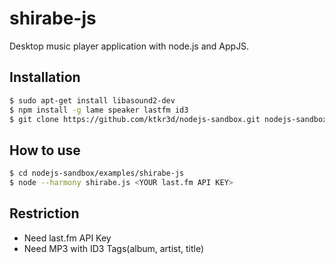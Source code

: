 shirabe-js
=========
Desktop music player application with node.js and AppJS.

Installation
------------

``` bash
$ sudo apt-get install libasound2-dev
$ npm install -g lame speaker lastfm id3
$ git clone https://github.com/ktkr3d/nodejs-sandbox.git nodejs-sandbox
```

How to use
----------

``` bash
$ cd nodejs-sandbox/examples/shirabe-js
$ node --harmony shirabe.js <YOUR last.fm API KEY>
```

Restriction
-----------

- Need last.fm API Key
- Need MP3 with ID3 Tags(album, artist, title)
